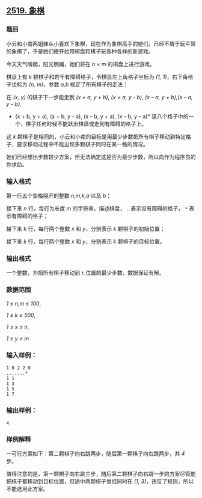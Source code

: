 ## [2519. 象棋](https://www.acwing.com/problem/content/2521/)

### 题目

小云和小南两姐妹从小喜欢下象棋，现在作为象棋高手的她们，已经不屑于玩平常的象棋了，于是她们便开始用棋盘和棋子玩各种各样的新游戏。

今天天气晴朗，阳光明媚，她们将在 *n × m* 的棋盘上进行游戏。

棋盘上有 *k* 颗棋子和若干有障碍格子，令棋盘左上角格子坐标为 *(1, 1)*，右下角格子坐标为 *(n, m)*，参数 *a,b* 规定了所有棋子的走法：

在 *(x, y)* 的棋子下一步能走到 *(x + a, y + b), (x + a, y - b), (x – a, y + b),(x – a, y – b),*

* (x + b, y + a), (x + b, y - a), (x – b, y + a), (x – b, y – a)* 这八个格子中的一个，棋子任何时候不能跃出棋盘或走到有障碍的格子上。

这 *k* 颗棋子是相同的，小云和小南的目标是用最少步数把所有棋子移动到特定格子，要求移动过程中不能出现多颗棋子同时在某一格的情况。

她们已经想出步数较少方案，但无法确定这是否为最少步数，所以向作为程序员的你求助。

### 输入格式

第一行五个空格隔开的整数 *n,m,k,a* 以及 *b*；

接下来 *n* 行，每行为长度 *m* 的字符串，描述棋盘， `.` 表示没有障碍的格子， `*` 表示有障碍的格子；

接下来 *k* 行，每行两个整数 *x* 和 *y*，分别表示 *k* 颗棋子的初始位置；

接下来 *k* 行，每行两个整数 *x* 和 *y*，分别表示 *k* 颗棋子的目标位置。

### 输出格式

一个整数，为把所有棋子移动到 `t` 位置的最少步数，数据保证有解。

### 数据范围

*1 ≤ n,m ≤ 100*,

*1 ≤ k ≤ 500*,

*1 ≤ x ≤ n*,

*1 ≤ y ≤ m*

### 输入样例：

```
1 8 2 2 0
.......*
1 1
1 3
1 5
1 7
```

### 输出样例：

```
4
```

### 样例解释

一可行方案如下：第二颗棋子向右跳两步，随后第一颗棋子向右跳两步，共 *4* 步。

值得注意的是，第一颗棋子向右跳三步，随后第二颗棋子向右跳一步的方案尽管能把棋子都移动到目标位置，但途中两颗棋子曾经同时在 *(1, 3)*，违反了规则，所以不能选用此方案。
